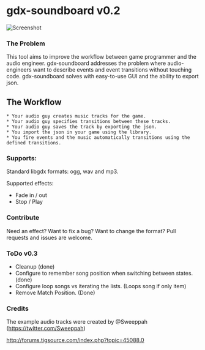 gdx-soundboard v0.2
==============

![Screenshot](http://i.imgur.com/B28wFEg.png)

### The Problem

This tool aims to improve the workflow between game programmer and the audio engineer. gdx-soundboard addresses the problem where audio-engineers want to describe events and event transitions without touching code. gdx-soundboard solves with easy-to-use GUI and the ability to export json.

## The Workflow
    * Your audio guy creates music tracks for the game.
    * Your audio guy specifies transitions between these tracks.
    * Your audio guy saves the track by exporting the json.
    * You import the json in your game using the library.
    * You fire events and the music automatically transitions using the defined transitions.

### Supports:

Standard libgdx formats: ogg, wav and mp3.

Supported effects:
- Fade in / out
- Stop / Play

### Contribute

Need an effect? Want to fix a bug? Want to change the format? Pull requests and issues are welcome.

### ToDo v0.3
- Cleanup (done)
- Configure to remember song position when switching between states. (done)
- Configure loop songs vs iterating the lists. (Loops song if only item)
- Remove Match Position. (Done)


### Credits

The example audio tracks were created by @Sweeppah (https://twitter.com/Sweeppah)


http://forums.tigsource.com/index.php?topic=45088.0
